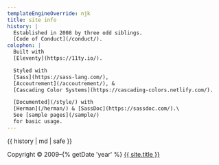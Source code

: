 ```yaml
---
templateEngineOverride: njk
title: site info
history: |
  Established in 2008 by three odd siblings.
  [Code of Conduct](/conduct/).
colophon: |
  Built with
  [Eleventy](https://11ty.io/).

  Styled with
  [Sass](https://sass-lang.com/),
  [Accoutrement](/accoutrement/), &
  [Cascading Color Systems](https://cascading-colors.netlify.com/).

  [Documented](/style/) with
  [Herman](/herman/) & [SassDoc](https://sassdoc.com/).\
  See [sample pages](/sample/)
  for basic usage.
---
```


{{ history | md | safe }}

<p class="h-card">
  Copyright © 2009&ndash;{% getDate 'year' %}
  <a href="{{ site.url }}" class="p-name u-url">
    {{ site.title }}
  </a>
</p>
